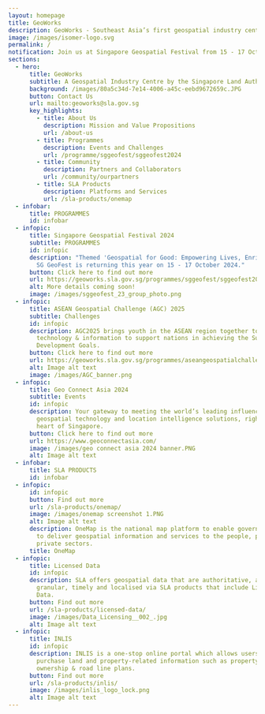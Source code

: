 ```yaml
---
layout: homepage
title: GeoWorks
description: GeoWorks - Southeast Asia’s first geospatial industry centre
image: /images/isomer-logo.svg
permalink: /
notification: Join us at Singapore Geospatial Festival from 15 - 17 October 2024!
sections:
  - hero:
      title: GeoWorks
      subtitle: A Geospatial Industry Centre by the Singapore Land Authority
      background: /images/80a5c34d-7e14-4006-a45c-eebd9672659c.JPG
      button: Contact Us
      url: mailto:geoworks@sla.gov.sg
      key_highlights:
        - title: About Us
          description: Mission and Value Propositions
          url: /about-us
        - title: Programmes
          description: Events and Challenges
          url: /programme/sggeofest/sggeofest2024
        - title: Community
          description: Partners and Collaborators
          url: /community/ourpartners
        - title: SLA Products
          description: Platforms and Services
          url: /sla-products/onemap
  - infobar:
      title: PROGRAMMES
      id: infobar
  - infopic:
      title: Singapore Geospatial Festival 2024
      subtitle: PROGRAMMES
      id: infopic
      description: "Themed 'Geospatial for Good: Empowering Lives, Enriching Minds',
        SG GeoFest is returning this year on 15 - 17 October 2024."
      button: Click here to find out more
      url: https://geoworks.sla.gov.sg/programmes/sggeofest/sggeofest2024
      alt: More details coming soon!
      image: /images/sggeofest_23_group_photo.png
  - infopic:
      title: ASEAN Geospatial Challenge (AGC) 2025
      subtitle: Challenges
      id: infopic
      description: AGC2025 brings youth in the ASEAN region together to use geospatial
        technology & information to support nations in achieving the Sustainable
        Development Goals.
      button: Click here to find out more
      url: https://geoworks.sla.gov.sg/programmes/aseangeospatialchallenge/
      alt: Image alt text
      image: /images/AGC_banner.png
  - infopic:
      title: Geo Connect Asia 2024
      subtitle: Events
      id: infopic
      description: Your gateway to meeting the world’s leading influencers in
        geospatial technology and location intelligence solutions, right at the
        heart of Singapore.
      button: Click here to find out more
      url: https://www.geoconnectasia.com/
      image: /images/geo connect asia 2024 banner.PNG
      alt: Image alt text
  - infobar:
      title: SLA PRODUCTS
      id: infobar
  - infopic:
      id: infopic
      button: Find out more
      url: /sla-products/onemap/
      image: /images/onemap screenshot 1.PNG
      alt: Image alt text
      description: OneMap is the national map platform to enable government agencies
        to deliver geospatial information and services to the people, public and
        private sectors.
      title: OneMap
  - infopic:
      title: Licensed Data
      id: infopic
      description: SLA offers geospatial data that are authoritative, accurate,
        granular, timely and localised via SLA products that include Licensed
        Data.
      button: Find out more
      url: /sla-products/licensed-data/
      image: /images/Data_Licensing__002_.jpg
      alt: Image alt text
  - infopic:
      title: INLIS
      id: infopic
      description: INLIS is a one-stop online portal which allows users to search and
        purchase land and property-related information such as property
        ownership & road line plans.
      button: Find out more
      url: /sla-products/inlis/
      image: /images/inlis_logo_lock.png
      alt: Image alt text
---
```

